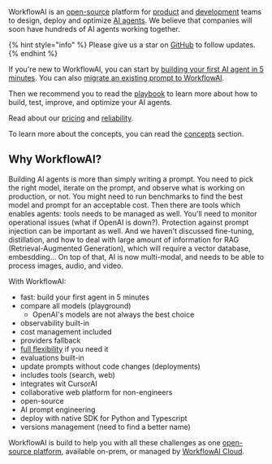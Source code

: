 WorkflowAI is an [open-source](https://github.com/workflowai/workflowai) platform for [product](getting-started/for-product-managers.md) and [development](getting-started/for-developers.md) teams to design, deploy and optimize [AI agents](/docs/playbook/what-is-an-ai-agent.md). We believe that companies will soon have hundreds of AI agents working together.

{% hint style="info" %}
Please give us a star on [GitHub](https://github.com/workflowai/workflowai) to follow updates.
{% endhint %}

If you're new to WorkflowAI, you can start by [building your first AI agent in 5 minutes](getting-started/first-agent.md). You can also [migrate an existing prompt to WorkflowAI](getting-started/migrate.md).

Then we recommend you to read the [playbook](playbook/introduction.md) to learn more about how to build, test, improve, and optimize your AI agents.

Read about our [pricing](cloud/pricing.md) and [reliability](cloud/reliability.md).

To learn more about the concepts, you can read the [concepts](concepts/ai-agents.md) section.

## Why WorkflowAI?
Building AI agents is more than simply writing a prompt. You need to pick the right model, iterate on the prompt, and observe what is working on production, or not. You might need to run benchmarks to find the best model and prompt for an acceptable cost. Then there are tools which enables agents: tools needs to be managed as well. You'll need to monitor operational issues (what if OpenAI is down?). Protection against prompt injection can be important as well. And we haven't discussed fine-tuning, distillation, and how to deal with large amount of information for RAG (Retrieval-Augmented Generation), which will require a vector database, embesdding... On top of that, AI is now multi-modal, and needs to be able to process images, audio, and video.

With WorkflowAI:
- fast: build your first agent in 5 minutes
- compare all models (playground)
    - OpenAI's models are not always the best choice
- observability built-in
- cost management included
- providers fallback
- [full flexibility](/docs/advanced/prompt.md) if you need it
- evaluations built-in
- update prompts without code changes (deployments)
- includes tools (search, web)
- integrates wit CursorAI
- collaborative web platform for non-engineers
- open-source
- AI prompt engineering
- deploy with native SDK for Python and Typescript
- versions management (need to find a better name)

WorkflowAI is build to help you with all these challenges as one [open-source platform](https://github.com/workflowai/workflowai), available on-prem, or managed by [WorkflowAI Cloud](cloud/introduction.md).